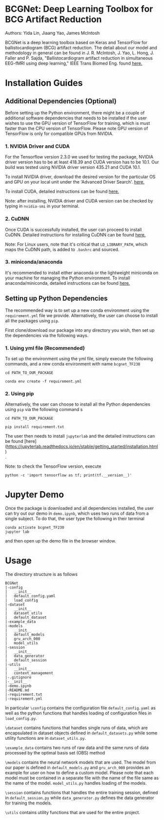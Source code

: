 # BCGNet: Deep Learning Toolbox for BCG Artifact Reduction
Authors: Yida Lin, Jiaang Yao, James McIntosh

BCGNet is a deep learning toolbox based on Keras and TensorFlow for ballistocardiogram (BCG) artifact reduction. 
The detail about our model and methodology in general can be found in J. R. McIntosh, J. Yao, L. Hong, J. Faller 
and P. Sajda, "Ballistocardiogram artifact reduction in simultaneous EEG-fMRI using deep learning," 
IEEE Trans Biomed Eng. found [here.](https://ieeexplore.ieee.org/document/9124646)<br>

# Installation Guides
## Additional Dependencies (Optional)
Before setting up the Python environment, there might be a couple of additional software dependencies that needs to 
be installed if the user wishes to use the GPU version of TensorFlow for training, which is must faster than the CPU
version of TensorFlow. Please note GPU version of TensorFlow is only for compatible GPUs from NVIDIA.

### 1. NVIDIA Driver and CUDA
For the Tensorflow version 2.3.0 we used for testing the package, NVIDIA driver version has to be at least 418.39 and 
CUDA version has to be 10.1. Our build was tested using NVIDIA driver version 435.21 and CUDA 10.1.

To install NVIDIA driver, download the desired version for the particular OS and GPU on your local unit under the 'Advanced Driver Search'.
[here.](https://www.nvidia.com/Download/index.aspx)<br> 

To install CUDA, detailed instructions can be found [here.](https://developer.nvidia.com/cuda-toolkit)<br>

Note: after installing, NVIDIA driver and CUDA version can be checked by typing in `nvidia-smi` in your terminal.

### 2. CuDNN
Once CUDA is successfully installed, the user can proceed to install CuDNN. Detailed instructions for installing CuDNN
can be found [here.](https://docs.nvidia.com/deeplearning/sdk/pdf/cuDNN-Installation-Guide.pdf)<br>

Note: For Linux users, note that it's critical that `LD_LIBRARY_PATH`, which maps the CuDNN path, is added to 
`.bashrc` and sourced.

### 3. miniconda/anaconda
It's recommended to install either anaconda or the lightweight miniconda on your machine for managing the Python 
environment. To install anaconda/miniconda, detailed instructions can be found [here.](https://docs.anaconda.com/anaconda/install/)<br>

## Setting up Python Dependencies 

The recommended way is to set up a new conda environment using the `requirement.yml` file we provide. Alternatively,
the user can choose to install all the packages using `pip`.

First clone/download our package into any directory you wish, then set up the dependencies via the following ways.

### 1. Using yml file (Recommended)
To set up the environment using the yml file, simply execute the following commands, and a new conda environment with 
name `bcgnet_TF230`
```
cd PATH_TO_OUR_PACKAGE

conda env create -f requirement.yml
```
    
### 2. Using pip
Alternatively, the user can choose to install all the Python dependencies using `pip` via the following command s
```
cd PATH_TO_OUR_PACKAGE

pip install requirement.txt
```

The user then needs to install `jupyterlab` and the detailed instructions can be found [here]
(https://jupyterlab.readthedocs.io/en/stable/getting_started/installation.html)<br>. 

Note: to check the TensorFlow version, execute
```
python -c 'import tensorflow as tf; print(tf.__version__)'
``` 
# Jupyter Demo
Once the package is downloaded and all dependencies installed, the user can try out our demo in `demo.ipynb`,
which uses two runs of data from a single subject. To do that, the user type the following in their terminal
```
conda activate bcgnet_TF230
jupyter lab
```
and then open up the demo file in the browser window. 

# Usage
The directory structure is as follows
```
BCGNet
|-config
|   __init__
|   default_config.yaml
|   load_config
|-dataset
|   __init__
|   dataset_utils
|   default_dataset
|-example_data
|-models
|   __init__
|   default_models
|   gru_arch_000
|   model_utils
|-session
|   __init__
|   data_generator
|   default_session
|-utils
|   __init__
|   context_management
|-.gitignore
|-__init__
|-demo.ipynb
|-README.md
|-requirement.txt
|-requirement.yml
```

In particular `\config` contains the configuration file `default_config.yaml` as well as the python functions that 
handles loading of configuration files in `load_config.py`. 

`\dataset` contains functions that handles single runs of data, which are encapsulated in dataset objects defined in
`default_datasets.py` while some utility functions are in `dataset_utils.py`.

`\example_data` contains two runs of raw data and the same runs of data processed by the optimal basis set (OBS) 
method

`\models` contains the neural network models that are used. The model from our paper is defined in 
`default_models.py` and `gru_arch_000` provides an example for user on how to define a custom model. Please note that
each model must be contained in a separate file with the name of the file same as the name of the model. 
`model_utils.py` handles loading of the models.

`\session` contains functions that handles the entire training session, defined in `default_session.py` while 
`data_generator.py` defines the data generator for training the models. 

`\utils` contains utility functions that are used for the entire project.

